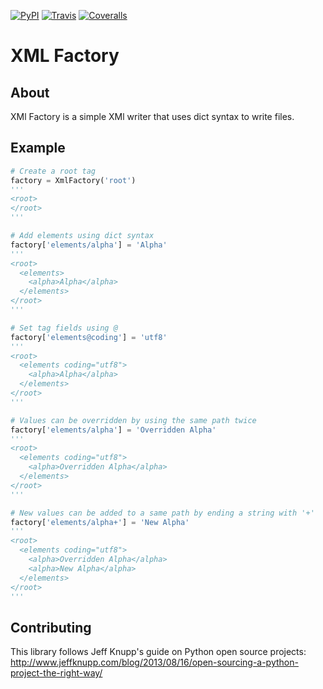 [![PyPI](https://img.shields.io/pypi/v/zerotk.xml_factory.svg?style=flat-square)](https://pypi.python.org/pypi/zerotk.xml_factory)
[![Travis](https://img.shields.io/travis/zerotk/xml_factory.svg?style=flat-square)](https://travis-ci.org/zerotk/xml_factory)
[![Coveralls](https://img.shields.io/coveralls/zerotk/xml_factory.svg?style=flat-square)](https://coveralls.io/github/zerotk/xml_factory)

XML Factory
===========

About
-----
XMl Factory is a simple XMl writer that uses dict syntax to write files.


Example
------------
```python
# Create a root tag
factory = XmlFactory('root')
'''
<root>
</root>
'''

# Add elements using dict syntax
factory['elements/alpha'] = 'Alpha'
'''
<root>
  <elements>
    <alpha>Alpha</alpha>
  </elements>
</root>
'''

# Set tag fields using @
factory['elements@coding'] = 'utf8'
'''
<root>
  <elements coding="utf8">
    <alpha>Alpha</alpha>
  </elements>
</root>
'''

# Values can be overridden by using the same path twice
factory['elements/alpha'] = 'Overridden Alpha'
'''
<root>
  <elements coding="utf8">
    <alpha>Overridden Alpha</alpha>
  </elements>
</root>
'''

# New values can be added to a same path by ending a string with '+'
factory['elements/alpha+'] = 'New Alpha'
'''
<root>
  <elements coding="utf8">
    <alpha>Overridden Alpha</alpha>
    <alpha>New Alpha</alpha>
  </elements>
</root>
'''
```

Contributing
------------

This library follows Jeff Knupp's guide on Python open source projects:
http://www.jeffknupp.com/blog/2013/08/16/open-sourcing-a-python-project-the-right-way/
